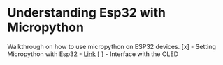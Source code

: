 # Understanding Esp32 with Micropython
Walkthrough on how to use micropython on ESP32 devices. 
[x] - Setting Micropython with Esp32 - [Link](https://github.com/gigwegbe/understanding-esp32-with-micropython/tree/main/01_Setting_Up_Micropython_Esp32)
[ ] - Interface with the OLED 
